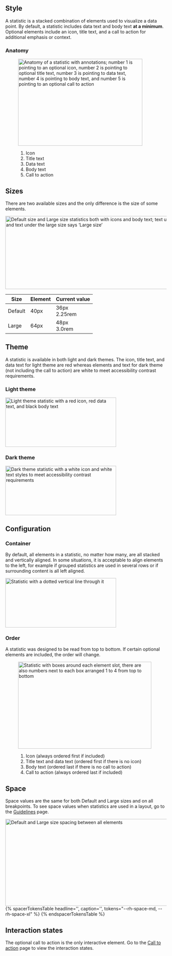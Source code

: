 ## Style

A statistic is a stacked combination of elements used to visualize a data point. 
By default, a statistic includes data text and body text **at a minimum**. 
Optional elements include an icon, title text, and a call to action for 
additional emphasis or context.


### Anatomy

<figure>
  <uxdot-example width-adjustment="388px">
    <img src="../stat-anatomy.png"
        alt="Anatomy of a statistic with annotations; number 1 is pointing to an optional icon, number 2 is pointing to optional title text, number 3 is pointing to data text, number 4 is pointing to body text, and number 5 is pointing to an optional call to action"
        width="388"
        height="271">
  </uxdot-example>
  <figcaption>
    <ol>
      <li>Icon</li>
      <li>Title text</li>
      <li>Data text</li>
      <li>Body text</li>
      <li>Call to action</li>
    </ol>
  </figcaption>
</figure>


## Sizes
There are two available sizes and the only difference is the size of some 
elements.

<uxdot-example width-adjustment="772px">
  <img src="../stat-sizes.png"
        alt="Default size and Large size statistics both with icons and body text; text under the default size says ‘Default size’ and text under the large size says ‘Large size’"
        width="772"
        height="228">
</uxdot-example>

<rh-table>
  <table>
    <thead>
      <tr>
        <th scope="col" data-label="Size">Size</th>
        <th scope="col" data-label="Element">Element</th>
        <th scope="col" data-label="Current value">Current value</th>
      </tr>
    </thead>
    <tbody>
      <tr>
        <td data-label="Size">Default</td>
        <td data-label="Icon size">40px</td>
        <td data-label="Data text size">36px<br>2.25rem</td>
      </tr>
      <tr>
        <td data-label="Large">Large</td>
        <td data-label="Icon size">64px</td>
        <td data-label="Data text size">48px<br>3.0rem</td>
      </tr>
    </tbody>
  </table>
</rh-table>


## Theme

A statistic is available in both light and dark themes. The icon, title text, 
and data text for light theme are red whereas elements and text for dark theme 
(not including the call to action) are white to meet accessibility contrast 
requirements.


### Light theme

<uxdot-example width-adjustment="346px">
  <img src="../stat-theme-light.png"
        alt="Light theme statistic with a red icon, red data text, and black body text"
        width="346"
        height="154">
</uxdot-example>


### Dark theme

<uxdot-example color-palette="darkest" width-adjustment="346px">
  <img src="../stat-theme-dark.png"
        alt="Dark theme statistic with a white icon and white text styles to meet accessibility contrast requirements"
        width="346"
        height="154">
</uxdot-example>


## Configuration

### Container

By default, all elements in a statistic, no matter how many, are all stacked and 
vertically aligned. In some situations, it is acceptable to align elements to 
the left, for example if grouped statistics are used in several rows or if 
surrounding content is all left aligned.

<uxdot-example width-adjustment="346px">
  <img src="../stat-configuration.png"
        alt="Statistic with a dotted vertical line through it"
        width="346"
        height="154">
</uxdot-example>


### Order
A statistic was designed to be read from top to bottom. If certain optional 
elements are included, the order will change.

<figure>
  <uxdot-example width-adjustment="346px">
    <img src="../stat-configuration-order.png"
        alt="Statistic with boxes around each element slot, there are also numbers next to each box arranged 1 to 4 from top to bottom"
        width="416"
        height="271">
  </uxdot-example>
  <figcaption>
  <ol>
      <li> Icon (always ordered first if included)</li>
      <li> Title text and data text (ordered first if there is no icon)</li>
      <li> Body text (ordered last if there is no call to action)</li>
      <li> Call to action (always ordered last if included)</li>
    </ol>
  </figcaption>
</figure>


## Space

Space values are the same for both Default and Large sizes and on all
breakpoints. To see space values when statistics are used in a layout,
go to the [Guidelines](../guidelines) page.

<uxdot-example width-adjustment="800px">
  <img src="../stat-space.png"
        alt="Default and Large size spacing between all elements"
        width="800"
        height="271">
</uxdot-example>

<rh-table>
{% spacerTokensTable 
    headline='',
    caption='',
    tokens="--rh-space-md, --rh-space-xl" %}
{% endspacerTokensTable %}
</rh-table>


## Interaction states

The optional call to action is the only interactive element. Go to the
[Call to action](../../call-to-action) page to view the interaction
states.

